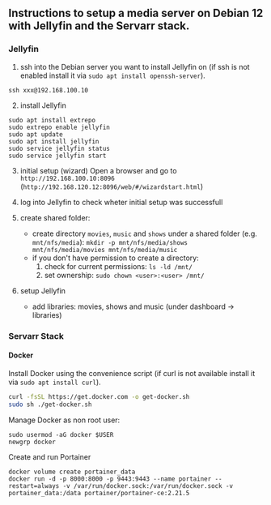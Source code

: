 ## Instructions to setup a media server on Debian 12 with Jellyfin and the Servarr stack.

### Jellyfin

1. ssh into the Debian server you want to install Jellyfin on
(if ssh is not enabled install it via `sudo apt install openssh-server`).

```
ssh xxx@192.168.100.10
```

2. install Jellyfin
```
sudo apt install extrepo
sudo extrepo enable jellyfin
sudo apt update
sudo apt install jellyfin
sudo service jellyfin status
sudo service jellyfin start
```

3. initial setup (wizard)
Open a browser and go to `http://192.168.100.10:8096`
(`http://192.168.120.12:8096/web/#/wizardstart.html`)

4. log into Jellyfin to check wheter initial setup was successfull
5. create shared folder: 
    - create directory `movies`, `music` and `shows` under a shared folder (e.g. `mnt/nfs/media`): `mkdir -p mnt/nfs/media/shows mnt/nfs/media/movies mnt/nfs/media/music`
    - if you don't have permission to create a directory:
      1. check for current permissions: `ls -ld /mnt/`
      2. set ownership: `sudo chown <user>:<user> /mnt/`
6. setup Jellyfin
    - add libraries: movies, shows and music (under dashboard -> libraries)

### Servarr Stack

#### Docker
Install Docker using the convenience script
(if curl is not available install it via `sudo apt install curl`).

``` bash
curl -fsSL https://get.docker.com -o get-docker.sh
sudo sh ./get-docker.sh
```

Manage Docker as non root user:

```
sudo usermod -aG docker $USER
newgrp docker
```

Create and run Portainer
```
docker volume create portainer_data
docker run -d -p 8000:8000 -p 9443:9443 --name portainer --restart=always -v /var/run/docker.sock:/var/run/docker.sock -v portainer_data:/data portainer/portainer-ce:2.21.5
```
